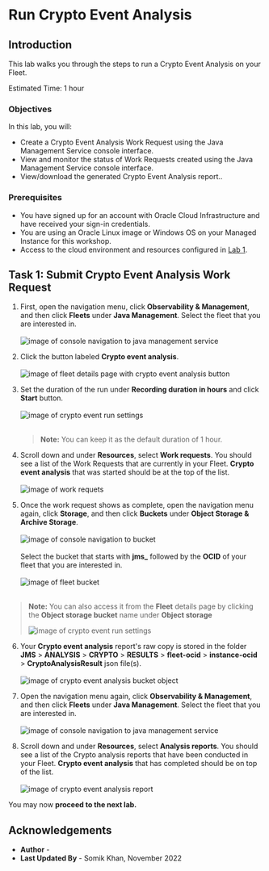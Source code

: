 # Run Crypto Event Analysis

## Introduction

This lab walks you through the steps to run a Crypto Event Analysis on your Fleet.

Estimated Time: 1 hour

### Objectives

In this lab, you will:

* Create a Crypto Event Analysis Work Request using the Java Management Service console interface.
* View and monitor the status of Work Requests created using the Java Management Service console interface.
* View/download the generated Crypto Event Analysis report..



### Prerequisites

* You have signed up for an account with Oracle Cloud Infrastructure and have received your sign-in credentials.
* You are using an Oracle Linux image or Windows OS on your Managed Instance for this workshop.
* Access to the cloud environment and resources configured in [Lab 1](?lab=set-up-and-enable-lcm-on-jms).

## Task 1: Submit Crypto Event Analysis Work Request

1. First, open the navigation menu, click **Observability & Management**, and then click **Fleets** under **Java Management**. Select the fleet that you are interested in.
  <br><br>
  ![image of console navigation to java management service](images/console-navigation-jms-fleet.png)

2. Click the button labeled **Crypto event analysis**.
  <br><br>
  ![image of fleet details page with crypto event analysis button](images/fleet-crypto-button.png)

3. Set the duration of the run under **Recording duration in hours** and click **Start** button.
  <br><br>
  ![image of crypto event run settings](images/crypto-run-duration.png)
  <br><br>
   > **Note:** You can keep it as the default duration of 1 hour.

4. Scroll down and under **Resources**, select **Work requests**. You should see a list of the Work Requests that are currently in your Fleet. **Crypto event analysis** that was started should be at the top of the list.
  <br><br>
  ![image of work requets](images/crypto-work-request.png)

5. Once the work request shows as complete, open the navigation menu again, click **Storage**, and then click **Buckets** under **Object Storage & Archive Storage**.
  <br><br>
  ![image of console navigation to bucket](images/console-navigation-bucket.png)
  <br><br>
  Select the bucket that starts with **jms_** followed by the **OCID** of your fleet that you are interested in.
  <br><br>
  ![image of fleet bucket](images/fleet-bucket.png)
  <br><br>
  > **Note:** You can also access it from the **Fleet** details page by clicking the **Object storage bucket** name under **Object storage**
  >
  >![image of crypto event run settings](images/fleet-bucket-link.png)

6. Your **Crypto event analysis** report's raw copy is stored in the folder **JMS** > **ANALYSIS** > **CRYPTO** > **RESULTS** > **fleet-ocid** > **instance-ocid** > **CryptoAnalysisResult** json file(s). 
  <br><br>
  ![image of crypto event analysis bucket object](images/crypto-result-download.png)

7. Open the navigation menu again, click **Observability & Management**, and then click **Fleets** under **Java Management**. Select the fleet that you are interested in.
  <br><br>
  ![image of console navigation to java management service](images/console-navigation-jms-fleet.png)


8. Scroll down and under **Resources**, select **Analysis reports**. You should see a list of the Crypto analysis reports that have been conducted in your Fleet. **Crypto event analysis** that has completed should be on top of the list.
  <br><br>
  ![image of crypto event analysis report](images/crypto-result-final.png)

 You may now **proceed to the next lab.**




## Acknowledgements

* **Author** - 
* **Last Updated By** - Somik Khan, November 2022
